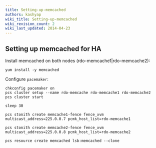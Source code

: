 ```yaml
---
title: Setting-up-memcached
authors: kashyap
wiki_title: Setting-up-memcached
wiki_revision_count: 2
wiki_last_updated: 2014-04-23
---
```


## Setting up memcached for HA

Install memcached on both nodes (rdo-memcache1|rdo-memcache2):

    yum install -y memcached

Configure `pacemaker`:

    chkconfig pacemaker on
    pcs cluster setup --name rdo-memcache rdo-memcache1 rdo-memcache2
    pcs cluster start

    sleep 30

    pcs stonith create memcache1-fence fence_xvm multicast_address=225.0.0.7 pcmk_host_list=rdo-memcache1

    pcs stonith create memcache2-fence fence_xvm multicast_address=225.0.0.8 pcmk_host_list=rdo-memcache2

    pcs resource create memcached lsb:memcached --clone
